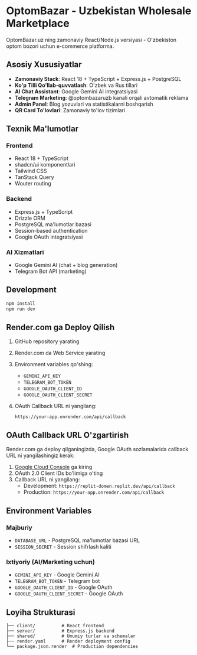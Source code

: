 # OptomBazar - Uzbekistan Wholesale Marketplace

OptomBazar.uz ning zamonaviy React/Node.js versiyasi - O'zbekiston optom bozori uchun e-commerce platforma.

## Asosiy Xususiyatlar

- **Zamonaviy Stack**: React 18 + TypeScript + Express.js + PostgreSQL
- **Ko'p Tilli Qo'llab-quvvatlash**: O'zbek va Rus tillari
- **AI Chat Assistant**: Google Gemini AI integratsiyasi
- **Telegram Marketing**: @optombazaruzb kanali orqali avtomatik reklama
- **Admin Panel**: Blog yozuvlari va statistikalarni boshqarish
- **QR Card To'lovlari**: Zamonaviy to'lov tizimlari

## Texnik Ma'lumotlar

### Frontend
- React 18 + TypeScript
- shadcn/ui komponentlari
- Tailwind CSS
- TanStack Query
- Wouter routing

### Backend
- Express.js + TypeScript
- Drizzle ORM
- PostgreSQL ma'lumotlar bazasi
- Session-based authentication
- Google OAuth integratsiyasi

### AI Xizmatlari
- Google Gemini AI (chat + blog generation)
- Telegram Bot API (marketing)

## Development

```bash
npm install
npm run dev
```

## Render.com ga Deploy Qilish

1. GitHub repository yarating
2. Render.com da Web Service yarating
3. Environment variables qo'shing:
   - `GEMINI_API_KEY`
   - `TELEGRAM_BOT_TOKEN`
   - `GOOGLE_OAUTH_CLIENT_ID`
   - `GOOGLE_OAUTH_CLIENT_SECRET`

4. OAuth Callback URL ni yangilang:
   ```
   https://your-app.onrender.com/api/callback
   ```

## OAuth Callback URL O'zgartirish

Render.com ga deploy qilganingizda, Google OAuth sozlamalarida callback URL ni yangilashingiz kerak:

1. [Google Cloud Console](https://console.cloud.google.com/) ga kiring
2. OAuth 2.0 Client IDs bo'limiga o'ting
3. Callback URL ni yangilang:
   - Development: `https://replit-domen.replit.dev/api/callback`
   - Production: `https://your-app.onrender.com/api/callback`

## Environment Variables

### Majburiy
- `DATABASE_URL` - PostgreSQL ma'lumotlar bazasi URL
- `SESSION_SECRET` - Session shifrlash kaliti

### Ixtiyoriy (AI/Marketing uchun)
- `GEMINI_API_KEY` - Google Gemini AI
- `TELEGRAM_BOT_TOKEN` - Telegram bot
- `GOOGLE_OAUTH_CLIENT_ID` - Google OAuth
- `GOOGLE_OAUTH_CLIENT_SECRET` - Google OAuth

## Loyiha Strukturasi

```
├── client/          # React frontend
├── server/          # Express.js backend
├── shared/          # Umumiy turlar va schemalar
├── render.yaml      # Render deployment config
└── package.json.render  # Production dependencies
```